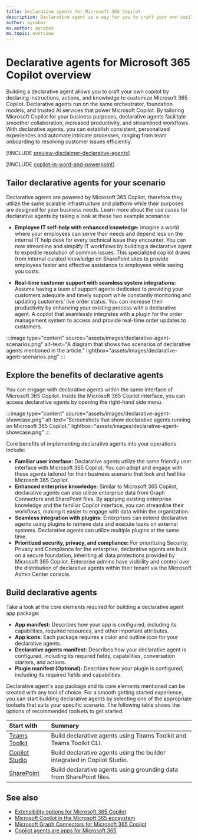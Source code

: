 ```yaml
---
title: Declarative agents for Microsoft 365 Copilot
description: Declarative agent is a way for you to craft your own copilot by declaring instructions, actions, and knowledge to customize Microsoft 365 Copilot.
author: aycabas
ms.author: aycabas
ms.topic: overview
---
```


# Declarative agents for Microsoft 365 Copilot overview

Building a declarative agent allows you to craft your own copilot by declaring instructions, actions, and knowledge to customize Microsoft 365 Copilot. Declarative agents run on the same orchestrator, foundation models, and trusted AI services that power Microsoft Copilot. By tailoring Microsoft Copilot for your business purposes, declarative agents facilitate smoother collaboration, increased productivity, and streamlined workflows. With declarative agents, you can establish consistent, personalized experiences and automate intricate processes, ranging from team onboarding to resolving customer issues efficiently.

[!INCLUDE [preview-disclaimer-declarative-agents](includes/preview-disclaimer-declarative-agents.md)]

[!INCLUDE [copilot-in-word-and-powerpoint](includes/copilot-in-word-and-powerpoint.md)]

## Tailor declarative agents for your scenario

Declarative agents are powered by Microsoft 365 Copilot, therefore they utilize the same scalable infrastructure and platform while their purposes are designed for your business needs. Learn more about the use cases for declarative agents by taking a look at these two example scenarios:

- **Employee IT self-help with enhanced knowledge:** Imagine a world where your employees can serve their needs and depend less on the internal IT help desk for every technical issue they encounter. You can now streamline and simplify IT workflows by building a declarative agent to expedite resolution of common issues. This specialized copilot draws from internal curated knowledge on SharePoint sites to provide employees faster and effective assistance to employees while saving you costs.

- **Real-time customer support with seamless system integrations:** Assume having a team of support agents dedicated to providing your customers adequate and timely support while constantly monitoring and updating customers' live order status. You can increase their productivity by enhancing your existing process with a declarative agent. A copilot that seamlessly integrates with a plugin for the order management system to access and provide real-time order updates to customers.

:::image type="content" source="assets/images/declarative-agent-scenarios.png" alt-text="A diagram that shows two scenarios of declarative agents mentioned in the article." lightbox="assets/images/declarative-agent-scenarios.png" :::

## Explore the benefits of declarative agents

You can engage with declarative agents within the same interface of Microsoft 365 Copilot. Inside the Microsoft 365 Copilot interface, you can access declarative agents by opening the right-hand side menu.

:::image type="content" source="assets/images/declarative-agent-showcase.png" alt-text="Screenshots that show declarative agents running on Microsoft 365 Copilot." lightbox="assets/images/declarative-agent-showcase.png" :::

Core benefits of implementing declarative agents into your operations include:

- **Familiar user interface:** Declarative agents utilize the same friendly user interface with Microsoft 365 Copilot. You can adopt and engage with these agents tailored for their business scenario that look and feel like Microsoft 365 Copilot.
- **Enhanced enterprise knowledge:** Similar to Microsoft 365 Copilot, declarative agents can also utilize enterprise data from Graph Connectors and SharePoint files. By applying existing enterprise knowledge and the familiar Copilot interface, you can streamline their workflows, making it easier to engage with data within the organization.
- **Seamless integration with plugins:** Enterprises can extend declarative agents using plugins to retrieve data and execute tasks on external systems. Declarative agents can utilize multiple plugins at the same time.
- **Prioritized security, privacy, and compliance:** For prioritizing Security, Privacy and Compliance for the enterprise, declarative agents are built on a secure foundation, inheriting all data protections provided by Microsoft 365 Copilot. Enterprise admins have visibility and control over the distribution of declarative agents within their tenant via the Microsoft Admin Center console.

## Build declarative agents

Take a look at the core elements required for building a declarative agent app package:

- **App manifest:** Describes how your app is configured, including its capabilities, required resources, and other important attributes.
- **App icons:** Each package requires a color and outline icon for your declarative agents.
- **Declarative agents manifest:** Describes how your declarative agent is configured, including its required fields, capabilities, conversation starters, and actions.
- **Plugin manifest (Optional):** Describes how your plugin is configured, including its required fields and capabilities.

Declarative agent's app package and its core elements mentioned can be created with any tool of choice. For a smooth getting started experience, you can start building declarative agents by selecting one of the appropriate toolsets that suits your specific scenario. The following table shows the options of recommended toolsets to get started.

| **Start with** | **Summary** |
|:------------|:------------|
| [Teams Toolkit](./build-declarative-agents.md) | Build declarative agents using Teams Toolkit and Teams Toolkit CLI. |
| [Copilot Studio](/microsoft-copilot-studio/microsoft-copilot-extend-copilot-extensions?context=/microsoft-365-copilot/extensibility/context) | Build declarative agents using the builder integrated in Copilot Studio. |
| [SharePoint](./build-declarative-agents.md#add-onedrive-and-sharepoint-knowledge) | Build declarative agents using grounding data from SharePoint files. |

## See also

- [Extensibility options for Microsoft 365 Copilot](decision-guide.md)
- [Microsoft Copilot in the Microsoft 365 ecosystem](ecosystem.md)
- [Microsoft Graph Connectors for Microsoft 365 Copilot](overview-graph-connector.md)
- [Copilot agents are apps for Microsoft 365](agents-are-apps.md)
